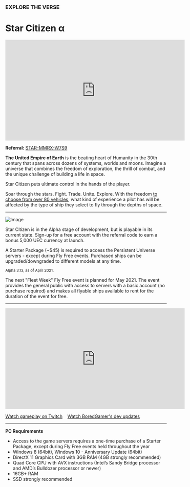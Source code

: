 ### EXPLORE THE VERSE

# Star Citizen &alpha;

<p><div class="video-container">
<iframe class="video" width="560" height="315" src="https://www.youtube.com/embed/eaF4An7M3sM?controls=0" frameborder="0" allow="accelerometer; autoplay; clipboard-write; encrypted-media; gyroscope; picture-in-picture" allowfullscreen></iframe>
</div></p>

<i class="fas fa-sign-in-alt"></i> **Referral:** [STAR-MMRX-W7S9](https://robertsspaceindustries.com/enlist?referral=STAR-MMRX-W7S9)

**The United Empire of Earth** is the beating heart of Humanity in the 30th century that spans across dozens of systems, worlds and moons. Imagine a universe that combines the freedom of exploration, the thrill of combat, and the unique challenge of building a life in space.

Star Citizen puts ultimate control in the hands of the player.

Soar through the stars. Fight. Trade. Unite. Explore. With the freedom [to choose from over 80 vehicles](https://robertsspaceindustries.com/pledge/ships), what kind of experience a pilot has will be affected by the type of ship they select to fly through the depths of space.

---

![Image](/assets/img/starcitizen-alpha-carousel.png)

<i class="far fa-arrow-alt-circle-up"></i> Star Citizen is in the Alpha stage of development, but is playable in its current state. Sign-up for a free account with the referral code to earn a bonus 5,000 UEC currency at launch.

A Starter Package (~$45) is required to access the Persistent Universe servers - except during Fly Free events. Purchased ships can be upgraded/downgraded to different models at any time.

<small>Alpha 3.13, as of April 2021.</small>

The next "Fleet Week" Fly Free event is planned for May 2021. The event provides the general public with access to servers with a basic account (no purchase required) and makes all flyable ships available to rent for the duration of the event for free.

---

<p><div class="video-container">
<iframe class="video" width="560" height="315" src="https://www.youtube.com/embed/xWikpyIU_RQ" frameborder="0" allow="accelerometer; autoplay; clipboard-write; encrypted-media; gyroscope; picture-in-picture" allowfullscreen></iframe>
</div></p>

<i class="fas fa-play"></i> [Watch gameplay on Twitch](https://www.twitch.tv/directory/game/Star%20Citizen) &nbsp;&nbsp; <i class="fas fa-play"></i> [Watch BoredGamer's dev updates](https://www.youtube.com/channel/UC7W5LTUy7DJYpx0cpVKJe0g)

---

**PC Requirements**
* Access to the game servers requires a one-time purchase of a Starter Package, except during Fly Free events held throughout the year
* Windows 8 (64bit), Windows 10 - Anniversary Update (64bit)
* DirectX 11 Graphics Card with 3GB RAM (4GB strongly recommended)
* Quad Core CPU with AVX instructions (Intel’s Sandy Bridge processor and AMD’s Bulldozer processor or newer)
* 16GB+ RAM
* SSD strongly recommended
